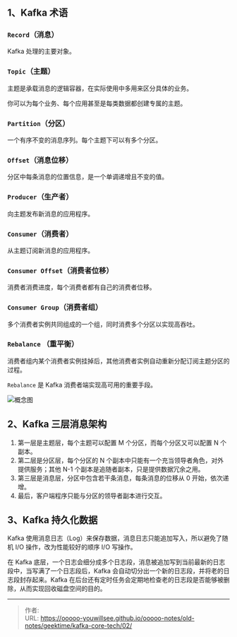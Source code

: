 # 

## 1、Kafka 术语

### `Record`（消息）

Kafka 处理的主要对象。

### `Topic`（主题）

主题是承载消息的逻辑容器，在实际使用中多用来区分具体的业务。

你可以为每个业务、每个应用甚至是每类数据都创建专属的主题。

### `Partition`（分区）

一个有序不变的消息序列。每个主题下可以有多个分区。

### `Offset`（消息位移）

分区中每条消息的位置信息，是一个单调递增且不变的值。

### `Producer`（生产者）

向主题发布新消息的应用程序。

### `Consumer`（消费者）

从主题订阅新消息的应用程序。

### `Consumer Offset`（消费者位移）

消费者消费进度，每个消费者都有自己的消费者位移。

### `Consumer Group`（消费者组）

多个消费者实例共同组成的一个组，同时消费多个分区以实现高吞吐。

### `Rebalance` （重平衡）

消费者组内某个消费者实例挂掉后，其他消费者实例自动重新分配订阅主题分区的过程。

`Rebalance` 是 Kafka 消费者端实现高可用的重要手段。


![概念图](./imgs/02_01.png)

## 2、Kafka 三层消息架构
 
1. 第一层是主题层，每个主题可以配置 M 个分区，而每个分区又可以配置 N 个副本。
2. 第二层是分区层，每个分区的 N 个副本中只能有一个充当领导者角色，对外提供服务；其他 N-1 个副本是追随者副本，只是提供数据冗余之用。
3. 第三层是消息层，分区中包含若干条消息，每条消息的位移从 0 开始，依次递增。
4. 最后，客户端程序只能与分区的领导者副本进行交互。

## 3、Kafka 持久化数据

Kafka 使用消息日志（Log）来保存数据，消息日志只能追加写入，所以避免了随机 I/O 操作，改为性能较好的顺序 I/O 写操作。

在 Kafka 底层，一个日志会细分成多个日志段，消息被追加写到当前最新的日志段中，当写满了一个日志段后，Kafka 会自动切分出一个新的日志段，并将老的日志段封存起来。Kafka 在后台还有定时任务会定期地检查老的日志段是否能够被删除，从而实现回收磁盘空间的目的。


---

> 作者:   
> URL: https://ooooo-youwillsee.github.io/ooooo-notes/old-notes/geektime/kafka-core-tech/02/  

